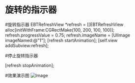 # 旋转的指示器

#旋转指示器
        EBTRefreshView *refresh = [[EBTRefreshView alloc]initWithFrame:CGRectMake(100, 200, 100, 100)];
        refresh.progressValue = 0.75;
        refresh.imageName = [UIImage imageNamed:@"1"];
        [refresh startAnimation];
        [self.view addSubview:refresh];

#停止旋转指示器

  [refresh stopAnimation];

#效果演示图
![Image](https://github.com/KBvsMJ/-/blob/master/demogif/1.gif)
